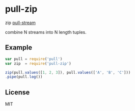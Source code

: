 # pull-zip

zip [pull-stream](https://github.com/dominictarr/pull-stream)

combine N streams into N length tuples.

## Example

``` js
var pull = require('pull')
var zip  = require('pull-zip')

zip(pull.values([1, 2, 3]), pull.values(['A', 'B', 'C']))
.pipe(pull.log())
```

## License

MIT
